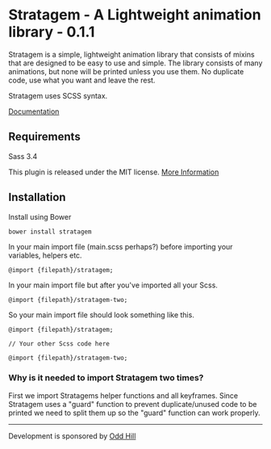 # Stratagem - A Lightweight animation library - 0.1.1

Stratagem is a simple, lightweight animation library that consists of mixins that are designed to be easy to use and simple.
The library consists of many animations, but none will be printed unless you use them. No duplicate code, use what you want and leave the rest.

Stratagem uses SCSS syntax.

[Documentation](http://oddhill.github.io/Stratagem/documentation/)

## Requirements
Sass 3.4

This plugin is released under the MIT license.
[More Information](http://opensource.org/licenses/MIT)

## Installation

Install using Bower

```
bower install stratagem
```

In your main import file (main.scss perhaps?) before importing your variables, helpers etc.
```
@import {filepath}/stratagem;
```

In your main import file but after you've imported all your Scss.
```
@import {filepath}/stratagem-two;
```

So your main import file should look something like this.
```
@import {filepath}/stratagem;

// Your other Scss code here

@import {filepath}/stratagem-two;
```
### Why is it needed to import Stratagem two times?
First we import Stratagems helper functions and all keyframes. Since Stratagem uses a "guard" function to prevent duplicate/unused code to be printed we need to split them up so the "guard" function can work properly.

******

Development is sponsored by [Odd Hill](http://oddhill.se)
